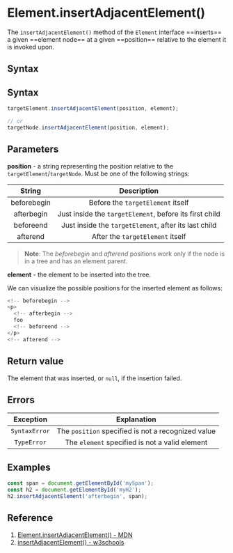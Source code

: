 # Element.insertAdjacentElement()

The `insertAdjacentElement()` method of the `Element` interface ==inserts== a given ==element node== at a given ==position== relative to the element it is invoked upon.

## Syntax

## Syntax

```js
targetElement.insertAdjacentElement(position, element);

// or
targetNode.insertAdjacentElement(position, element);
```

## Parameters

**position** - a string representing the position relative to the `targetElement`/`targetNode`. Must be one of the following strings:

|   String    |                       Description                       |
| :---------: | :-----------------------------------------------------: |
| beforebegin |            Before the `targetElement` itself            |
| afterbegin  | Just inside the `targetElement`, before its first child |
|  beforeend  |  Just inside the `targetElement`, after its last child  |
|  afterend   |            After the `targetElement` itself             |

> **Note**: The _beforebegin_ and _afterend_ positions work only if the node is in a tree and has an element parent.

**element** - the element to be inserted into the tree.

We can visualize the possible positions for the inserted element as follows:

```js
<!-- beforebegin -->
<p>
  <!-- afterbegin -->
  foo
  <!-- beforeend -->
</p>
<!-- afterend -->
```

## Return value

The element that was inserted, or `null`, if the insertion failed.

## Errors

|   Exception   |                    Explanation                     |
| :-----------: | :------------------------------------------------: |
| `SyntaxError` | The `position` specified is not a recognized value |
|  `TypeError`  |   The `element` specified is not a valid element   |

## Examples

```js
const span = document.getElementById('mySpan');
const h2 = document.getElementById('myH2');
h2.insertAdjacentElement('afterbegin', span);
```

## Reference

1. [Element.insertAdjacentElement() - MDN](https://developer.mozilla.org/en-US/docs/Web/API/Element/insertAdjacentElement)
2. [insertAdjacentElement() - w3schools](https://www.w3schools.com/jsref/met_node_insertadjacentelement.asp)

